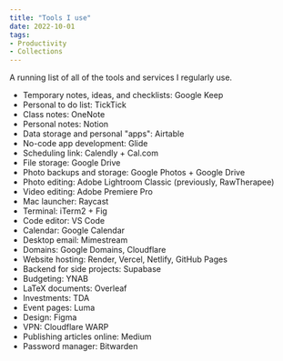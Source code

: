 ```yaml
---
title: "Tools I use"
date: 2022-10-01
tags:
- Productivity
- Collections
---
```

A running list of all of the tools and services I regularly use.

- Temporary notes, ideas, and checklists: Google Keep
- Personal to do list: TickTick
- Class notes: OneNote
- Personal notes: Notion
- Data storage and personal "apps": Airtable
- No-code app development: Glide
- Scheduling link: Calendly + Cal.com
- File storage: Google Drive
- Photo backups and storage: Google Photos + Google Drive
- Photo editing: Adobe Lightroom Classic (previously, RawTherapee)
- Video editing: Adobe Premiere Pro
- Mac launcher: Raycast
- Terminal: iTerm2 + Fig
- Code editor: VS Code
- Calendar: Google Calendar
- Desktop email: Mimestream
- Domains: Google Domains, Cloudflare
- Website hosting: Render, Vercel, Netlify, GitHub Pages
- Backend for side projects: Supabase
- Budgeting: YNAB
- LaTeX documents: Overleaf
- Investments: TDA
- Event pages: Luma
- Design: Figma
- VPN: Cloudflare WARP
- Publishing articles online: Medium
- Password manager: Bitwarden
